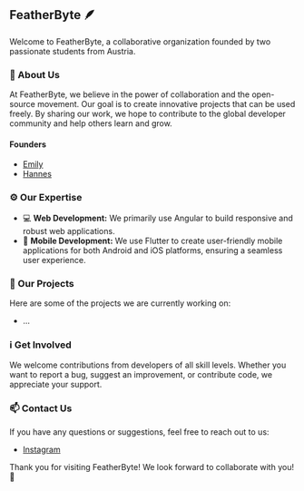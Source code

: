 ## FeatherByte 🪶

Welcome to FeatherByte, a collaborative organization founded by two passionate students from Austria.

### 👥 About Us

At FeatherByte, we believe in the power of collaboration and the open-source movement.
Our goal is to create innovative projects that can be used freely.
By sharing our work, we hope to contribute to the global developer community and help others learn and grow.

#### Founders
- [Emily](https://github.com/emilyAtzr)
- [Hannes](https://github.com/korkensteiner)

### ⚙️ Our Expertise

- 💻 **Web Development:** We primarily use Angular to build responsive and robust web applications.
- 📱 **Mobile Development:** We use Flutter to create user-friendly mobile applications for both Android and iOS platforms,
  ensuring a seamless user experience.

### 📂 Our Projects

Here are some of the projects we are currently working on:
- ...

### ℹ️ Get Involved

We welcome contributions from developers of all skill levels. Whether you want to report a bug, suggest an improvement,
or contribute code, we appreciate your support.

### 📫 Contact Us

If you have any questions or suggestions, feel free to reach out to us:

- [Instagram](https://www.instagram.com/featherbyte.dev/)

Thank you for visiting FeatherByte! We look forward to collaborate with you! 🚀
